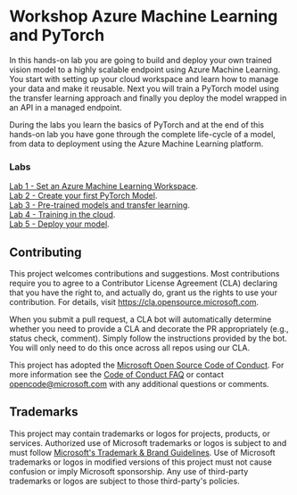 # Workshop Azure Machine Learning and PyTorch

In this hands-on lab you are going to build and deploy your own trained vision model to a highly scalable endpoint using Azure Machine Learning. You start with setting up your cloud workspace and learn how to manage your data and make it reusable. Next you will train a PyTorch model using the transfer learning approach and finally you deploy the model wrapped in an API in a managed endpoint.

During the labs you learn the basics of PyTorch and at the end of this hands-on lab you have gone through the complete life-cycle of a model, from data to deployment using the Azure Machine Learning platform.


### Labs
[Lab 1 - Set an Azure Machine Learning Workspace](labs/Lab%201%20-%20Azure%20Machine%20Learning%20Workspace.md).   
[Lab 2 - Create your first PyTorch Model](labs/Lab%202%20-%20Create%20your%20first%20PyTorch%20Model.md).   
[Lab 3 - Pre-trained models and transfer learning](labs/Lab%203%20-%20Pre-trained%20models%20and%20transfer%20learning.md).   
[Lab 4 - Training in the cloud](labs/Lab%204%20-%20Training%20in%20the%20cloud.md).   
[Lab 5 - Deploy your model](labs/Lab%205%20-%20Deploy%20your%20model.md).   


## Contributing

This project welcomes contributions and suggestions.  Most contributions require you to agree to a
Contributor License Agreement (CLA) declaring that you have the right to, and actually do, grant us
the rights to use your contribution. For details, visit https://cla.opensource.microsoft.com.

When you submit a pull request, a CLA bot will automatically determine whether you need to provide
a CLA and decorate the PR appropriately (e.g., status check, comment). Simply follow the instructions
provided by the bot. You will only need to do this once across all repos using our CLA.

This project has adopted the [Microsoft Open Source Code of Conduct](https://opensource.microsoft.com/codeofconduct/).
For more information see the [Code of Conduct FAQ](https://opensource.microsoft.com/codeofconduct/faq/) or
contact [opencode@microsoft.com](mailto:opencode@microsoft.com) with any additional questions or comments.

## Trademarks

This project may contain trademarks or logos for projects, products, or services. Authorized use of Microsoft 
trademarks or logos is subject to and must follow 
[Microsoft's Trademark & Brand Guidelines](https://www.microsoft.com/en-us/legal/intellectualproperty/trademarks/usage/general).
Use of Microsoft trademarks or logos in modified versions of this project must not cause confusion or imply Microsoft sponsorship.
Any use of third-party trademarks or logos are subject to those third-party's policies.
